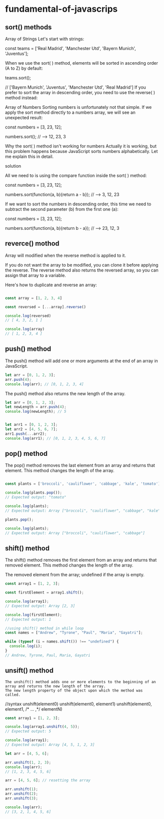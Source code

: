 # fundamental-of-javascrips

## sort() methods

Array of Strings
Let's start with strings:

const teams = ['Real Madrid', 'Manchester Utd', 'Bayern Munich', 'Juventus'];

When we use the sort( ) method, elements will be sorted in ascending order (A to Z) by default:

teams.sort(); 

// ['Bayern Munich', 'Juventus', 'Manchester Utd', 'Real Madrid']
If you prefer to sort the array in descending order, you need to use the reverse( ) method instead:

Array of Numbers
    Sorting numbers is unfortunately not that simple. If we apply the sort method directly to a numbers array, we will see an unexpected result:


const numbers = [3, 23, 12];

numbers.sort(); // --> 12, 23, 3

Why the sort( ) method isn't working for numbers
    Actually it is working, but this problem happens because JavaScript sorts numbers alphabetically. Let me explain this in detail.
    
solution

All we need to is using the compare function inside the sort( ) method:

const numbers = [3, 23, 12];

numbers.sort(function(a, b){return a - b}); // --> 3, 12, 23


If we want to sort the numbers in descending order, this time we need to subtract the second parameter (b) from the first one (a):

const numbers = [3, 23, 12];

numbers.sort(function(a, b){return b - a}); // --> 23, 12, 3


## reverce() mothod

Array will modified when the reverse method is applied to it.

If you do not want the array to be modified, you can clone it before applying the reverse. The reverse method also returns the reversed array, so you can assign that array to a variable.

Here's how to duplicate and reverse an array:

``` javascript

const array = [1, 2, 3, 4]

const reversed = [...array].reverse()

console.log(reversed)
// [ 4, 3, 2, 1 ]

console.log(array)
// [ 1, 2, 3, 4 ]

```

## push() method
 The push() method will add one or more arguments at the end of an array in JavaScript.
 
 ```javascript
 let arr = [0, 1, 2, 3];
arr.push(4);
console.log(arr); // [0, 1, 2, 3, 4]
```

The push() method also returns the new length of the array.

```javascript
let arr = [0, 1, 2, 3];
let newLength = arr.push(4);
console.log(newLength); // 5
```
```javascript

let arr1 = [0, 1, 2, 3];
let arr2 = [4, 5, 6, 7];
arr1.push(...arr2);
console.log(arr1); // [0, 1, 2, 3, 4, 5, 6, 7]
```
## pop() method

The pop() method removes the last element from an array and returns that element. This method changes the length of the array.

```javascript

const plants = ['broccoli', 'cauliflower', 'cabbage', 'kale', 'tomato'];

console.log(plants.pop());
// Expected output: "tomato"

console.log(plants);
// Expected output: Array ["broccoli", "cauliflower", "cabbage", "kale"]

plants.pop();

console.log(plants);
// Expected output: Array ["broccoli", "cauliflower", "cabbage"]
```
## shift() method
The shift() method removes the first element from an array and returns that removed element. This method changes the length of the array.

The removed element from the array; undefined if the array is empty.


```javascript
const array1 = [1, 2, 3];

const firstElement = array1.shift();

console.log(array1);
// Expected output: Array [2, 3]

console.log(firstElement);
// Expected output: 1

```
```javascript
//using shift() method in while loop
const names = ["Andrew", "Tyrone", "Paul", "Maria", "Gayatri"];

while (typeof (i = names.shift()) !== "undefined") {
  console.log(i);
}
// Andrew, Tyrone, Paul, Maria, Gayatri
```

## unsift() method
    The unshift() method adds one or more elements to the beginning of an array and returns the new length of the array.
    The new length property of the object upon which the method was called.
//syntax
unshift(element0)
unshift(element0, element1)
unshift(element0, element1, /* … ,*/ elementN)

```javascript
const array1 = [1, 2, 3];

console.log(array1.unshift(4, 5));
// Expected output: 5

console.log(array1);
// Expected output: Array [4, 5, 1, 2, 3]
```
```javascript
let arr = [4, 5, 6];

arr.unshift(1, 2, 3);
console.log(arr);
// [1, 2, 3, 4, 5, 6]

arr = [4, 5, 6]; // resetting the array

arr.unshift(1);
arr.unshift(2);
arr.unshift(3);

console.log(arr);
// [3, 2, 1, 4, 5, 6]
```

